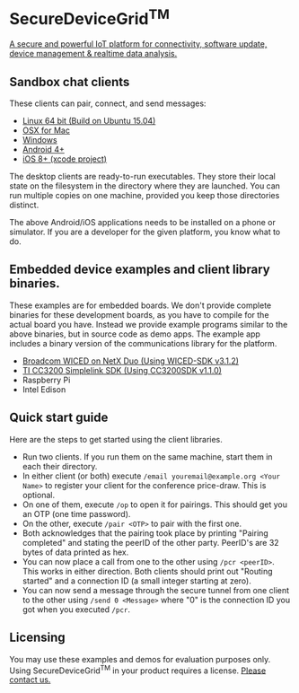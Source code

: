 # SecureDeviceGrid<sup>TM</sup>
[logo]: http://securedevicegrid.com/wp-content/uploads/2016/05/logo_mark@2x.png "SecureDeviceGrid"
[A secure and powerful IoT platform for connectivity, software update, device management & realtime data analysis.](http://securedevicegrid.com)

## Sandbox chat clients

These clients can pair, connect, and send messages:

*   [Linux 64 bit (Build on Ubuntu 15.04)](./binaries/sandbox/ubuntu/sandbox-demo)
*   [OSX for Mac](./binaries/sandbox/macosx/Sandbox-demo)
*   [Windows](./binaries/sandbox/windows/win32-sandbox.zip)
*   [Android 4+](./binaries/sandbox/android/sandbox-demo.apk)
*   [iOS 8+ (xcode project)](./apps/MDGChat-iOS/)

The desktop clients are ready-to-run executables. They store their
local state on the filesystem in the directory where they are
launched. You can run multiple copies on one machine, provided you
keep those directories distinct.

The above Android/iOS applications needs to be installed on a phone
or simulator. If you are a developer for the given platform, you know
what to do.

## Embedded device examples and client library binaries.

These examples are for embedded boards. We don't provide complete
binaries for these development boards, as you have to compile for the
actual board you have. Instead we provide example programs
similar to the above binaries, but in source code as demo apps. The
example app includes a binary version of the communications library
for the platform.

*   [Broadcom WICED on NetX Duo (Using WICED-SDK v3.1.2)](./binaries/release_wiced.zip)
*   [TI CC3200 Simplelink SDK (Using CC3200SDK v1.1.0)](./binaries/release_cc3200.zip)
*   Raspberry Pi
*   Intel Edison

## Quick start guide

Here are the steps to get started using the client libraries.

*   Run two clients. If you run them on the same machine, start them in each their directory.
*   In either client (or both) execute `/email youremail@example.org <Your Name>` to register your client for the conference price-draw. This is optional.
*   On one of them, execute `/op` to open it for pairings. This should get you an OTP (one time password).
*   On the other, execute `/pair <OTP>` to pair with the first one.
*   Both acknowledges that the pairing took place by printing "Pairing completed" and stating the peerID of the other party. PeerID's are 32 bytes of data printed as hex.
*   You can now place a call from one to the other using `/pcr <peerID>`. This works in either direction. Both clients should print out "Routing started" and a connection ID (a small integer starting at zero).
*   You can now send a message through the secure tunnel from one client to the other using `/send 0 <Message>` where "0" is the connection ID you got when you executed `/pcr`.

## Licensing

You may use these examples and demos for evaluation purposes only.
Using SecureDeviceGrid<sup>TM</sup> in your product requires a
license. [Please contact us.](http://trifork.com)
